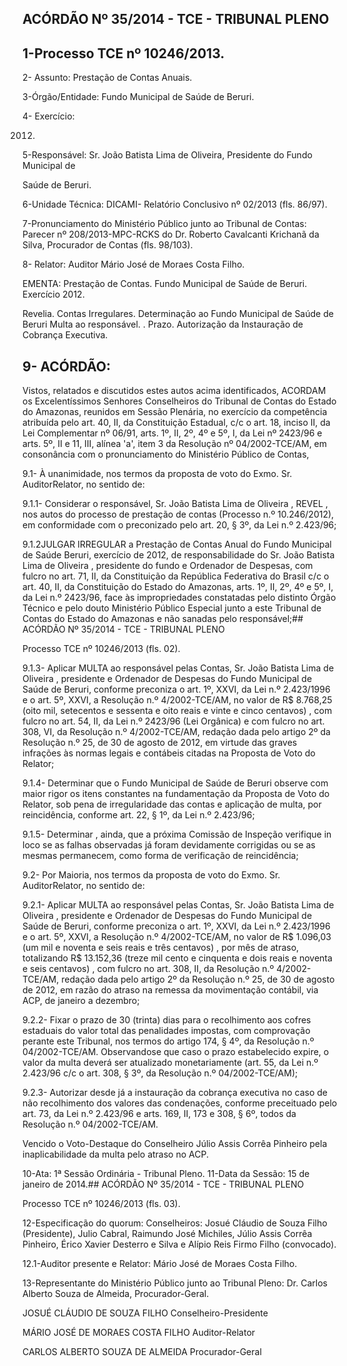 
## ACÓRDÃO Nº 35/2014 - TCE - TRIBUNAL PLENO

## 1-Processo TCE nº 10246/2013.

2- Assunto: Prestação de Contas Anuais.

3-Órgão/Entidade: Fundo Municipal de Saúde de Beruri.

4- Exercício:

2012.

5-Responsável: Sr.  João  Batista  Lima  de  Oliveira,  Presidente  do  Fundo  Municipal  de

Saúde de Beruri.

6-Unidade Técnica: DICAMI- Relatório Conclusivo nº 02/2013 (fls. 86/97).

7-Pronunciamento  do  Ministério  Público  junto  ao  Tribunal  de  Contas: Parecer  nº 208/2013-MPC-RCKS do Dr. Roberto Cavalcanti Krichanã da Silva, Procurador de Contas (fls. 98/103).

8- Relator: Auditor Mário José de Moraes Costa Filho.

EMENTA: Prestação  de  Contas.  Fundo  Municipal  de Saúde de Beruri. Exercício 2012.

Revelia.  Contas  Irregulares.  Determinação  ao Fundo Municipal de Saúde de Beruri   Multa ao responsável. . Prazo. Autorização da Instauração de Cobrança Executiva.

## 9- ACÓRDÃO:

Vistos, relatados e discutidos estes autos acima identificados, ACORDAM os Excelentíssimos Senhores Conselheiros do Tribunal de Contas do Estado do Amazonas, reunidos em Sessão Plenária, no exercício da competência atribuída pelo art. 40,  II, da Constituição Estadual, c/c o art. 18, inciso II, da Lei Complementar nº 06/91, arts. 1º, II, 2º, 4º e 5º,  I,  da  Lei  nº  2423/96  e arts. 5º,  II e 11,  III,  alínea 'a', item 3  da Resolução nº 04/2002-TCE/AM, em consonância com  o  pronunciamento  do  Ministério  Público  de Contas,

9.1-  À  unanimidade, nos termos da proposta de voto do Exmo. Sr. AuditorRelator, no sentido de:

9.1.1- Considerar o responsável, Sr. João Batista Lima de Oliveira , REVEL , nos  autos  do processo  de  prestação  de  contas  (Processo  n.º 10.246/2012), em conformidade com o preconizado pelo art. 20, § 3º, da Lei n.º 2.423/96;

9.1.2JULGAR  IRREGULAR a Prestação  de  Contas  Anual  do  Fundo Municipal de Saúde Beruri, exercício de 2012, de responsabilidade do Sr. João Batista Lima de Oliveira , presidente do fundo e Ordenador de Despesas, com fulcro no art. 71, II, da Constituição da República Federativa do Brasil c/c o art. 40, II, da Constituição do Estado do Amazonas, arts. 1º, II, 2º, 4º e 5º, I, da Lei n.º 2423/96, face às impropriedades constatadas pelo distinto Órgão Técnico e pelo douto Ministério Público Especial junto a este Tribunal de Contas do Estado do Amazonas e não sanadas pelo responsável;## ACÓRDÃO Nº 35/2014 - TCE - TRIBUNAL PLENO

Processo TCE nº 10246/2013 (fls. 02).

9.1.3-  Aplicar MULTA ao  responsável pelas Contas,  Sr. João Batista Lima de  Oliveira ,  presidente  e  Ordenador  de  Despesas  do  Fundo  Municipal  de  Saúde  de Beruri,  conforme  preconiza  o  art.  1º,  XXVI,  da  Lei  n.º  2.423/1996  e  o  art.  5º,  XXVI,  a Resolução  n.º  4/2002-TCE/AM,  no  valor  de R$  8.768,25  (oito mil,  setecentos  e sessenta e oito reais e vinte e cinco centavos) , com fulcro no art. 54,  II, da Lei n.º 2423/96 (Lei Orgânica) e com fulcro no art. 308, VI, da Resolução n.º 4/2002-TCE/AM, redação dada pelo artigo 2º da Resolução n.º 25, de 30 de agosto de 2012, em virtude das  graves  infrações  às  normas  legais  e  contábeis  citadas  na  Proposta  de  Voto  do Relator;

9.1.4- Determinar que o Fundo  Municipal de Saúde de Beruri observe com maior rigor os itens constantes na fundamentação da Proposta de Voto do Relator, sob pena de irregularidade das contas e aplicação de multa, por reincidência, conforme art. 22, § 1º, da Lei n.º 2.423/96;

9.1.5- Determinar ,  ainda,  que a próxima Comissão de Inspeção verifique  in loco  se  as  falhas  observadas  já  foram  devidamente  corrigidas  ou  se  as  mesmas permanecem, como forma de verificação de reincidência;

9.2-  Por  Maioria, nos  termos  da  proposta  de  voto  do  Exmo.  Sr.  AuditorRelator, no sentido de:

9.2.1-  Aplicar MULTA ao  responsável pelas Contas,  Sr. João Batista Lima de  Oliveira ,  presidente  e  Ordenador  de  Despesas  do  Fundo  Municipal  de  Saúde  de Beruri,  conforme  preconiza  o  art.  1º,  XXVI,  da  Lei  n.º  2.423/1996  e  o  art.  5º,  XXVI,  a Resolução n.º 4/2002-TCE/AM, no valor de R$ 1.096,03 (um mil e noventa e seis reais e três  centavos) , por  mês  de  atraso, totalizando  R$  13.152,36  (treze  mil  cento  e cinquenta  e  dois  reais  e  noventa  e  seis  centavos) ,  com  fulcro  no  art.  308,  II,  da Resolução n.º 4/2002-TCE/AM, redação dada pelo artigo 2º da Resolução n.º 25, de 30 de agosto de 2012, em razão do atraso na remessa da movimentação contábil, via ACP, de janeiro a dezembro;

9.2.2-  Fixar o  prazo  de  30  (trinta)  dias para  o  recolhimento  aos  cofres estaduais  do  valor  total  das  penalidades  impostas,  com  comprovação  perante  este Tribunal, nos termos do artigo 174, § 4º, da Resolução n.º 04/2002-TCE/AM. Observandose  que  caso  o  prazo  estabelecido  expire,  o  valor  da  multa  deverá  ser  atualizado monetariamente  (art.  55,  da  Lei  n.º  2.423/96  c/c  o  art.  308,  §  3º,  da  Resolução  n.º 04/2002-TCE/AM);

9.2.3- Autorizar desde já a instauração da cobrança executiva no caso de não recolhimento dos valores das condenações, conforme preceituado pelo art. 73, da Lei n.º 2.423/96 e arts. 169, II, 173 e 308, § 6º, todos da Resolução n.º 04/2002-TCE/AM.

Vencido o Voto-Destaque do Conselheiro Júlio Assis Corrêa Pinheiro pela inaplicabilidade da multa pelo atraso no ACP.

10-Ata: 1ª Sessão Ordinária - Tribunal Pleno. 11-Data da Sessão: 15 de janeiro de 2014.## ACÓRDÃO Nº 35/2014 - TCE - TRIBUNAL PLENO

Processo TCE nº 10246/2013 (fls. 03).

12-Especificação do quorum: Conselheiros: Josué Cláudio de Souza Filho (Presidente), Julio Cabral, Raimundo José Michiles, Júlio Assis Corrêa Pinheiro, Érico Xavier Desterro e Silva e Alípio Reis Firmo Filho (convocado).

12.1-Auditor presente e Relator: Mário José de Moraes Costa Filho.

13-Representante do Ministério Público junto ao Tribunal Pleno: Dr. Carlos Alberto Souza de Almeida, Procurador-Geral.

JOSUÉ CLÁUDIO DE SOUZA FILHO Conselheiro-Presidente

MÁRIO JOSÉ DE MORAES COSTA FILHO Auditor-Relator

CARLOS ALBERTO SOUZA DE ALMEIDA Procurador-Geral
